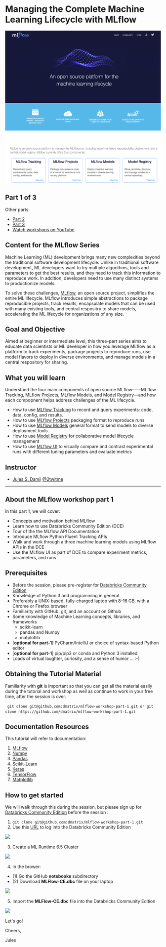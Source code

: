  Managing the Complete Machine Learning Lifecycle with MLflow
=============================================================
![](images/mlflow-workshop.png)

Part 1 of 3
-----------
Other parts:
- [Part 2](https://github.com/dmatrix/mlflow-workshop-part-2)
- [Part 3](https://github.com/dmatrix/mlflow-workshop-part-3)
- [Watch workshops on YouTube](https://www.youtube.com/playlist?list=PLTPXxbhUt-YWjDg318nmSxRqTgZFWQ2ZC)

Content for the MLflow Series
-----------------------------
Machine Learning (ML) development brings many new complexities beyond the traditional software development lifecycle. Unlike in traditional software development, ML developers want to try multiple algorithms, tools and parameters to get the best results, and they need to track this information to reproduce work. In addition, developers need to use many distinct systems to productionize models.

To solve these challenges, [MLflow](https://mlflow.org), an open source project, simplifies the entire ML lifecycle. MLflow introduces simple abstractions to package reproducible projects, track results, 
encapsulate models that can be used with many existing tools, and central respositry to share models,
accelerating the ML lifecycle for organizations of any size.

Goal and Objective
------------------
Aimed at beginner or intermediate level, this three-part series aims to educate data scientists or ML developer in how you 
leverage MLflow as a platform to track experiments, package projects to reproduce runs, use model flavors to deploy in diverse environments, and manage models in a central respository for sharing.

What you will learn
-------------------
Understand the four main components of open source MLflow——MLflow Tracking, MLflow Projects, MLflow Models, and Model Registry—and how each compopnent helps address challenges of the ML lifecycle.
 * How to use [MLflow Tracking](https://mlflow.org/docs/latest/tracking.html) to record and query experiments: code, data, config, and results.
 * How to use [MLflow Projects](https://mlflow.org/docs/latest/projects.html) packaging format to reproduce runs
 * How to use [MLflow Models](https://mlflow.org/docs/latest/models.html) general format to send models to diverse deployment tools.
 * How to use [Model Registry](https://mlflow.org/docs/latest/model-registry.html) for collaborative model lifecycle management
 * How to use [MLflow UI](https://mlflow.org/docs/latest/tracking.html#tracking-ui) to visually compare and contrast experimental runs with different tuning parameters and evaluate metrics


Instructor
-----------

- [Jules S. Damji](https://www.linkedin.com/in/dmatrix/) [@2twitme](https://twitter.com/2twitme) 
---


About the MLflow workshop part 1
--------------------------------

In this part 1, we will cover:
 * Concepts and motivation behind MLflow
 * Learn how to use Databricks Community Edition (DCE)
 * Tour of the the MLflow API Documentation
 * Introduce MLflow Python Fluent Tracking APIs
 * Walk and work through a three machine learning models using MLflow APIs in the DCE
 * Use the MLflow UI as part of DCE to compare experiment metrics, parameters, and runs

Prerequisites
-------------
* Before the session, please pre-register for [Databricks Community Edition](https://databricks.com/try-databricks)
* Knowledge of Python 3 and programming in general
* Preferably a UNIX-based, fully-charged laptop with 8-16 GB, with a Chrome or Firefox browser
* Familiarity with GitHub, git, and an account on Github
* Some knowledge of Machine Learning concepts, libraries, and frameworks 
     * scikit-learn
     * pandas and Numpy
     * matplotlib
* [**optional for part-1**] PyCharm/IntelliJ or choice of syntax-based Python editor
* [**optional for part-1**] pip/pip3 or conda and Python 3 installed
* Loads of virtual laughter, curiosity, and a sense of humor ... :-)

Obtaining the Tutorial Material
--------------------------------

Familiarity with **git** is important so that you can get all the material easily during the tutorial and
workshop as well as continue to work in your free time, after the session is over.

``` git clone git@github.com:dmatrix/mlflow-workshop-part-1.git or git clone https://github.com/dmatrix/mlflow-workshop-part-1.git```

Documentation Resources
-----------------------

This tutorial will refer to documentation: 

1. [MLflow](https://mlflow.org/docs/latest/index.html) 
2. [Numpy](https://numpy.org/devdocs/user/quickstart.html)
3. [Pandas](https://pandas.pydata.org/pandas-docs/stable/reference/index.html)
4. [Scikit-Learn](https://scikit-learn.org/stable/index.html)
5. [Keras](https://keras.io/optimizers/)
6. [TensorFlow](https://tensorflow.org)
7. [Matplotlib](https://matplotlib.org/3.2.0/tutorials/introductory/pyplot.html)

How to get started
-------------------
We will walk through this during the session, but please sign up for [Databricks Community Edition](https://databricks.com/try-databricks) before the session :

1. ``` git clone git@github.com:dmatrix/mlflow-workshop-part-1.git ```
2. Use this [URL](https://community.cloud.databricks.com/login.html) to log into the Databricks Community Edition

![](images/databricks_ce_loging.png)

3. Create a ML Runtime 6.5 Cluster

![](images/databricks_ce_create_mlr.png)

4. In the brower: 
  * (1) Go the GitHub **notebooks** subdirectory
  * (2) Download **MLFlow-CE.dbc** file on your laptop

![](images/databricks_ce_download_notebooks.png)

5. Import the **MLFlow-CE.dbc** file into the Databricks Community Edition

![](images/databricks_ce_import_notebooks.png)

Let's go!

Cheers,

Jules
